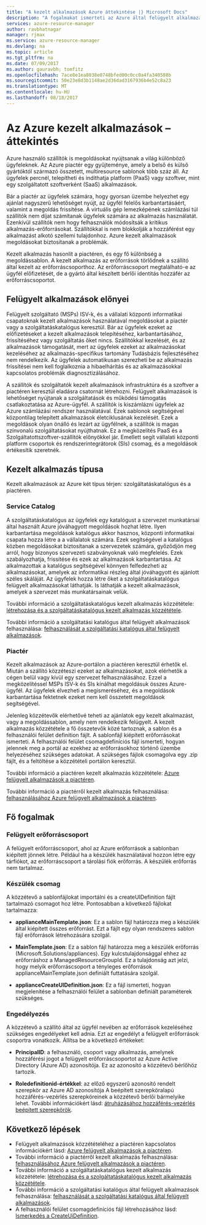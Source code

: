 ```yaml
---
title: "A kezelt alkalmazások Azure áttekintése |} Microsoft Docs"
description: "A fogalmakat ismerteti az Azure által felügyelt alkalmazások"
services: azure-resource-manager
author: ravbhatnagar
manager: rjmax
ms.service: azure-resource-manager
ms.devlang: na
ms.topic: article
ms.tgt_pltfrm: na
ms.date: 07/09/2017
ms.author: gauravbh; tomfitz
ms.openlocfilehash: 7ace8e1ea8038e0748bfed00c0cc0a4fa340588b
ms.sourcegitcommit: 50e23e8d3b1148ae2d36dad3167936b4e52c8a23
ms.translationtype: MT
ms.contentlocale: hu-HU
ms.lasthandoff: 08/18/2017
---
```

# <a name="azure-managed-applications-overview"></a>Az Azure kezelt alkalmazások – áttekintés

Azure használó szállítók is megoldásokat nyújtsanak a világ különböző ügyfeleknek. Az Azure piactér egy gyűjteménye, amely a belső és külső gyártóktól származó összetett, multiresource sablonok több száz áll. Az ügyfelek percnél, telepítheti és indíthatja platform (PaaS) vagy szoftver, mint egy szolgáltatott szoftverként (SaaS) alkalmazások. 

Bár a piactér az ügyfelek számára, hogy gyorsan üzembe helyezhet egy ajánlat nagyszerű lehetőséget nyújt, az ügyfél felelős karbantartásáért, valamint a megoldás frissítése. A virtuális gép lemezképének számlázási túl szállítók nem díjat számítanak ügyfelek számára az alkalmazás használatát. Ezenkívül szállítók nem hogy felhasználók módosítsák a kritikus alkalmazás-erőforrásokat. Szállítókkal is nem blokkolják a hozzáférést egy alkalmazást alkotó szellemi tulajdonhoz. Azure kezelt alkalmazások megoldásokat biztosítanak a problémák. 

Kezelt alkalmazás hasonlít a piactéren, és egy fő különbség a megoldássablon. A kezelt alkalmazás az erőforrások törlődnek a szállító által kezelt az erőforráscsoporthoz. Az erőforráscsoport megtalálható-e az ügyfél előfizetését, de a gyártó által készített bérlői identitás hozzáfér az erőforráscsoportot.

## <a name="advantages-of-managed-applications"></a>Felügyelt alkalmazások előnyei

Felügyelt szolgáltató (MSPs) ISV-k, és a vállalati központi informatikai csapatoknak kezelt alkalmazások használatával megoldásokat a piactér vagy a szolgáltatáskatalógus keresztül. Bár az ügyfelek ezeket az előfizetéseket a kezelt alkalmazások telepítéséhez, karbantartásához, frissítéséhez vagy szolgáltatás őket nincs. Szállítókkal kezelését, és az alkalmazások támogatását, mert az ügyfelek ezeket az alkalmazásokat kezeléséhez az alkalmazás-specifikus tartomány Tudásbázis fejlesztéséhez nem rendelkezik. Az ügyfelek automatikusan szerezheti be az alkalmazás frissítései nem kell foglalkoznia a hibaelhárítás és az alkalmazásokkal kapcsolatos problémák diagnosztizálásához.

A szállítók és szolgáltatók kezelt alkalmazások infrastruktúra és a szoftver a piactéren keresztül eladásra csatornát létrehozni. Felügyelt alkalmazások is lehetőséget nyújtanak a szolgáltatások és működési támogatás csatlakoztatása az Azure-ügyfél. A szállítók is kiszámlázni ügyfelek az Azure számlázási rendszer használatával. Ezek sablonok segítségével központilag telepített alkalmazások életciklusának kezelését. Ezek a megoldások olyan önálló és lezárt az ügyfélnek, a szállítók is magas színvonalú szolgáltatásokat nyújthatnak. Ez a megközelítés PaaS és a Szolgáltatottszoftver-szállítók előnyökkel jár. Emellett segít vállalati központi platform csoportok és rendszerintegrátorok (SIs) csomag, és a megoldások értékesítik szeretnék.

## <a name="managed-application-types"></a>Kezelt alkalmazás típusa
Kezelt alkalmazások az Azure két típus térjen: szolgáltatáskatalógus és a piactéren.
 
### <a name="service-catalog"></a>Service Catalog  

A szolgáltatáskatalógus az ügyfelek egy katalógust a szervezet munkatársai által használt Azure jóváhagyott megoldások hozhat létre. Ilyen karbantartása megoldások katalógus akkor hasznos, központi informatikai csapata hozza létre a a vállalatok számára. Ezek segítségével a katalógus közben megoldásokat biztosítanak a szervezetek számára, győződjön meg arról, hogy bizonyos szervezeti szabványoknak való megfelelés. Ezek szabályozhatja, frissítése és ezek az alkalmazások karbantartása. Az alkalmazottak a katalógus segítségével könnyen felfedezheti az alkalmazásokat, amelyek az informatikai részleg által jóváhagyott és ajánlott széles skáláját. Az ügyfelek hozza létre őket a szolgáltatáskatalógus felügyelt alkalmazásokat láthatják. Is láthatják a kezelt alkalmazások, amelyek a szervezet más munkatársainak velük.
 
További információ a szolgáltatáskatalógus kezelt alkalmazás közzététele: [létrehozása és a szolgáltatáskatalógus kezelt alkalmazás közzététele](managed-application-publishing.md).
 
További információ a szolgáltatási katalógus által felügyelt alkalmazások felhasználása: [felhasználását a szolgáltatási katalógus által felügyelt alkalmazások](managed-application-consumption.md).
 
### <a name="marketplace"></a>Piactér

Kezelt alkalmazások az Azure-portálon a piactéren keresztül érhetők el. Miután a szállító közzéteszi ezeket az alkalmazásokat, azok elérhetők a cégen belül vagy kívül egy szervezet felhasználásához. Ezzel a megközelítéssel MSPs ISV-k és SIs kínálhat megoldásuk összes Azure-ügyfél. Az ügyfelek élvezheti a megismeréséhez, és a megoldások karbantartása fektetnek ezeket nem kell összetett megoldások segítségével. 

Jelenleg közzétevők elérhetővé teheti az ajánlatok egy kezelt alkalmazást, vagy a megoldássablon, amely nem rendelkezik felügyelt. A kezelt alkalmazás közzététele a fő összetevők közé tartoznak, a sablon és a felhasználói felület definition fájlt. A sablonfájl kiépített erőforrásokat ismerteti. A felhasználói felület csomagdefiníciós fájl ismerteti, hogyan jelennek meg a portál az ezekhez az erőforrásokhoz történő üzembe helyezéséhez szükséges adatokat. A szükséges fájlok csomagolva egy .zip fájlt, és a feltöltése a közzétételi portálon keresztül.
 
További információ a piactéren kezelt alkalmazás közzététele: [Azure felügyelt alkalmazások a piactéren](managed-application-author-marketplace.md).

További információ a piactérről kezelt alkalmazás felhasználása: [felhasználásához Azure felügyelt alkalmazások a piactéren](managed-application-consume-marketplace.md).

## <a name="key-concepts"></a>Fő fogalmak

### <a name="managed-resource-group"></a>Felügyelt erőforráscsoport
A felügyelt erőforráscsoport, ahol az Azure erőforrások a sablonban kiépített jönnek létre. Például ha a készülék használatával hozzon létre egy tárfiókot, az erőforráscsoport a tárolási fiók erőforrás. A készülék erőforrás nem tartalmaz.

### <a name="appliance-package"></a>Készülék csomag
A közzétevő a sablonfájlokat importálni és a createUIDefinition fájlt tartalmazó csomagot hoz létre. Pontosabban a következő fájlokat tartalmazza:

- **applianceMainTemplate.json**: Ez a sablon fájl határozza meg a készülék által kiépített összes erőforrást. Ezt a fájlt egy olyan rendszeres sablon fájl erőforrások létrehozására szolgál.

- **MainTemplate.json**: Ez a sablon fájl határozza meg a készülék erőforrás (Microsoft.Solutions/appliances). Egy kulcstulajdonsággal ehhez az erőforráshoz a ManagedResourceGroupId. Ez a tulajdonság azt jelzi, hogy melyik erőforráscsoport a tényleges erőforrások applianceMainTemplate.json definiált futtatására szolgál.

- **applianceCreateUIDefinition.json**: Ez a fájl ismerteti, hogyan megjelenítése a felhasználói felület a sablonban definiált paraméterek szükséges.

### <a name="authorization"></a>Engedélyezés
A közzétevő a szállító által az ügyfél nevében az erőforrások kezeléséhez szükséges engedélyeket kell adnia. Ezt az engedélyt a felügyelt erőforrások csoportra vonatkozik. Állítsa be a következő értékeket:

- **PrincipalID**: a felhasználó, csoport vagy alkalmazás, amelynek hozzáférési jogot a felügyelt erőforráscsoportot az Azure Active Directory (Azure AD) azonosítója. Ez az azonosító a közzétevő bérlőhöz tartozik.

- **Roledefinitionid-értékkel**: az előző egyszerű azonosító rendelt szerepkör az Azure AD azonosítója A beépített szerepköralapú hozzáférés-vezérlés szerepköreinek a közzétevő bérlői bármelyike lehet. További információkért lásd: [átruházásához hozzáférés-vezérlés beépített szerepkörök](../active-directory/role-based-access-built-in-roles.md).

## <a name="next-steps"></a>Következő lépések

* Felügyelt alkalmazások közzétételéhez a piactéren kapcsolatos információkért lásd: [Azure felügyelt alkalmazások a piactéren](managed-application-author-marketplace.md).
* További információ a piactérről kezelt alkalmazás felhasználása: [felhasználásához Azure felügyelt alkalmazások a piactéren](managed-application-consume-marketplace.md).
* További információ a szolgáltatáskatalógus kezelt alkalmazás közzététele: [létrehozása és a szolgáltatáskatalógus kezelt alkalmazás közzététele](managed-application-publishing.md).
* További információ a szolgáltatási katalógus által felügyelt alkalmazások felhasználása: [felhasználását a szolgáltatási katalógus által felügyelt alkalmazások](managed-application-consumption.md).
* A felhasználói felület csomagdefiníciós fájl létrehozásához lásd: [Ismerkedés a CreateUiDefinition](managed-application-createuidefinition-overview.md).
